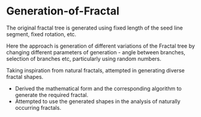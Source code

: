 # Generation-of-Fractal

The original fractal tree is generated using fixed length of the seed line segment, fixed rotation, etc.

Here the approach is generation of different variations of the Fractal tree by changing different parameters of generation - angle between branches, selection of branches etc, particularly using random numbers.

Taking inspiration from natural fractals, attempted in generating diverse fractal shapes.
+ Derived the mathematical form and the corresponding algorithm to generate the required fractal.
+ Attempted to use the generated shapes in the analysis of naturally occurring fractals.
